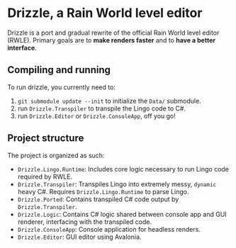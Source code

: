 # Drizzle, a Rain World level editor

Drizzle is a port and gradual rewrite of the official Rain World level editor (RWLE). Primary goals are to **make renders faster** and to **have a better interface**.

## Compiling and running

To run drizzle, you currently need to:
1. `git submodule update --init` to initialize the `Data/` submodule.
2. run `Drizzle.Transpiler` to transpile the Lingo code to C#.
3. run `Drizzle.Editor` or `Drizzle.ConsoleApp`, off you go!

## Project structure

The project is organized as such:
* `Drizzle.Lingo.Runtime`: Includes core logic necessary to run Lingo code required by RWLE.
* `Drizzle.Transpiler`: Transpiles Lingo into extremely messy, `dynamic` heavy C#. Requires `Drizzle.Lingo.Runtime` to parse Lingo.
* `Drizzle.Ported`: Contains transpiled C# code output by `Drizzle.Transpiler`.
* `Drizzle.Logic`: Contains C# logic shared between console app and GUI renderer, interfacing with the transpiled code.
* `Drizzle.ConsoleApp`: Console application for headless renders.
* `Drizzle.Editor`: GUI editor using Avalonia.